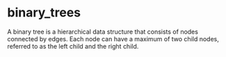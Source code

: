 # binary_trees
A binary tree is a hierarchical data structure that consists of nodes connected by edges. Each node can have a maximum of two child nodes, referred to as the left child and the right child.
